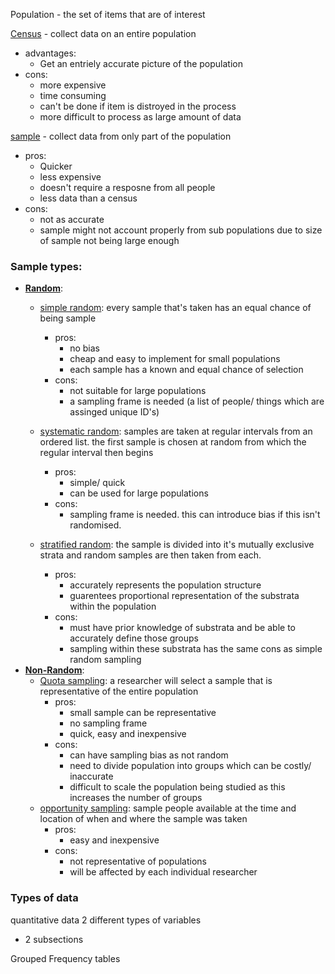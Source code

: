 Population - the set of items that are of interest 

<ins>Census</ins> - collect data on an entire population 
- advantages:
	- Get an entriely accurate picture of the population
- cons:
	- more expensive
	- time consuming 
	- can't be done if item is distroyed in the process
	- more difficult to process as large amount of data  
 
<u>sample</u> - collect data from only part of the population
- pros:
	- Quicker
	- less expensive
	- doesn't require a resposne from all people
	- less data than a census
- cons:
	- not as accurate
	- sample might not account properly from sub populations due to size of sample not being large enough

### Sample types:
- <u><b>Random</b></u>:
	- <u>simple random</u>: every sample that's taken has an equal chance of being sample
		- pros: 
			- no bias
			- cheap and easy to implement for small populations
			- each sample has a known and equal chance of selection
		- cons:
			- not suitable for large populations 
			- a sampling frame is needed (a list of people/ things which are assinged unique ID's)

	- <u>systematic random</u>: samples are taken at regular intervals from an ordered list. the first sample is chosen at random from which the regular interval then begins
		- pros: 
			- simple/ quick
			- can be used for large populations 
		- cons:
			- sampling frame is needed. this can introduce bias if this isn't randomised.

	- <u>stratified random</u>: the sample is divided into it's mutually exclusive strata and random samples are then taken from each.
		- pros: 
			- accurately represents the population structure 
			- guarentees proportional representation of the substrata within the population
		- cons:
			- must have prior knowledge of substrata and be able to accurately define those groups 
			- sampling within these substrata has the same cons as simple random sampling 
- <u><b>Non-Random</b></u>:
	- <u>Quota sampling</u>: a researcher will select a sample that is representative of the entire population
		- pros:
			- small sample can be representative
			- no sampling frame 
			- quick, easy and inexpensive
		- cons:
			- can have sampling bias as not random
			- need to divide population into groups which can be costly/ inaccurate 
			- difficult to scale the population being studied as this increases the number of groups
	- <u>opportunity sampling</u>: sample people available at the time and location of when and where the sample was taken
		- pros:
			- easy and inexpensive
		- cons:
			- not representative of populations
			- will be affected by each individual researcher 


### Types of data
quantitative data
2 different types of variables
- 2 subsections

Grouped Frequency tables 



